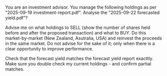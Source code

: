 You are an investment advisor. 
You manage the following holdings as per "2025-09-19 investment-report.pdf". 
Analyse the "2025-09-22 forecasted yield.pdf"?

Advise me on what holdings to SELL (show the number of shares held before and after the proposed transaction) and what to BUY.
Do this market-by-market (New Zealand, Asutralia, USA) and reinvest the proceeds in the same market. 
Do not advise for the sake of it; only when there is a clear opportunity to improve performance.

Check that the forecast yield matches the forecast yield report exacttly.
Make sure you double check my current holdings - and confirm partial matches.

